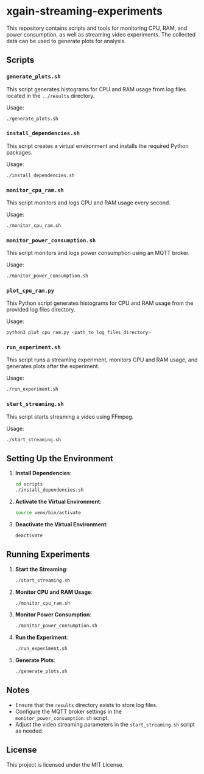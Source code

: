 
# xgain-streaming-experiments

This repository contains scripts and tools for monitoring CPU, RAM, and power consumption, as well as streaming video experiments. The collected data can be used to generate plots for analysis.

## Scripts

### `generate_plots.sh`

This script generates histograms for CPU and RAM usage from log files located in the `../results` directory.

Usage:
```bash
./generate_plots.sh
```

### `install_dependencies.sh`

This script creates a virtual environment and installs the required Python packages.

Usage:
```bash
./install_dependencies.sh
```

### `monitor_cpu_ram.sh`

This script monitors and logs CPU and RAM usage every second.

Usage:
```bash
./monitor_cpu_ram.sh
```

### `monitor_power_consumption.sh`

This script monitors and logs power consumption using an MQTT broker.

Usage:
```bash
./monitor_power_consumption.sh
```

### `plot_cpu_ram.py`

This Python script generates histograms for CPU and RAM usage from the provided log files directory.

Usage:
```bash
python3 plot_cpu_ram.py <path_to_log_files_directory>
```

### `run_experiment.sh`

This script runs a streaming experiment, monitors CPU and RAM usage, and generates plots after the experiment.

Usage:
```bash
./run_experiment.sh
```

### `start_streaming.sh`

This script starts streaming a video using FFmpeg.

Usage:
```bash
./start_streaming.sh
```

## Setting Up the Environment

1. **Install Dependencies**:
    ```bash
    cd scripts
    ./install_dependencies.sh
    ```

2. **Activate the Virtual Environment**:
    ```bash
    source venv/bin/activate
    ```

3. **Deactivate the Virtual Environment**:
    ```bash
    deactivate
    ```

## Running Experiments

1. **Start the Streaming**:
    ```bash
    ./start_streaming.sh
    ```

2. **Monitor CPU and RAM Usage**:
    ```bash
    ./monitor_cpu_ram.sh
    ```

3. **Monitor Power Consumption**:
    ```bash
    ./monitor_power_consumption.sh
    ```

4. **Run the Experiment**:
    ```bash
    ./run_experiment.sh
    ```

5. **Generate Plots**:
    ```bash
    ./generate_plots.sh
    ```

## Notes

- Ensure that the `results` directory exists to store log files.
- Configure the MQTT broker settings in the `monitor_power_consumption.sh` script.
- Adjust the video streaming parameters in the `start_streaming.sh` script as needed.

## License

This project is licensed under the MIT License.


